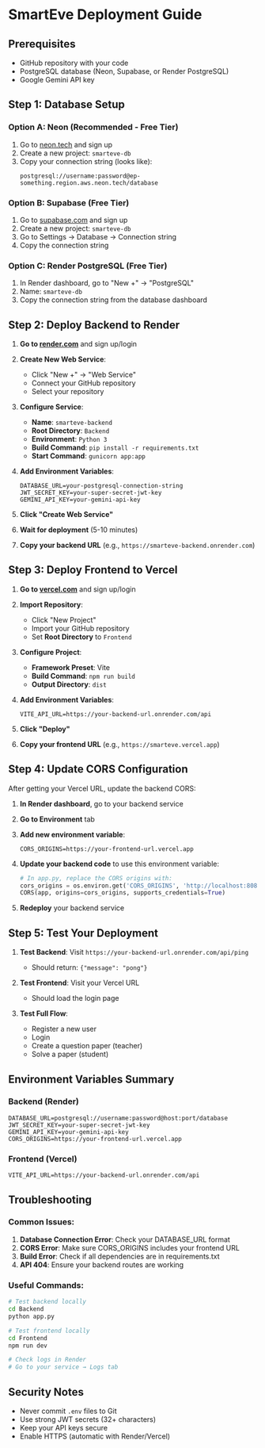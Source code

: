 # SmartEve Deployment Guide

## Prerequisites
- GitHub repository with your code
- PostgreSQL database (Neon, Supabase, or Render PostgreSQL)
- Google Gemini API key

## Step 1: Database Setup

### Option A: Neon (Recommended - Free Tier)
1. Go to [neon.tech](https://neon.tech) and sign up
2. Create a new project: `smarteve-db`
3. Copy your connection string (looks like):
   ```
   postgresql://username:password@ep-something.region.aws.neon.tech/database
   ```

### Option B: Supabase (Free Tier)
1. Go to [supabase.com](https://supabase.com) and sign up
2. Create a new project: `smarteve-db`
3. Go to Settings → Database → Connection string
4. Copy the connection string

### Option C: Render PostgreSQL (Free Tier)
1. In Render dashboard, go to "New +" → "PostgreSQL"
2. Name: `smarteve-db`
3. Copy the connection string from the database dashboard

## Step 2: Deploy Backend to Render

1. **Go to [render.com](https://render.com)** and sign up/login

2. **Create New Web Service**:
   - Click "New +" → "Web Service"
   - Connect your GitHub repository
   - Select your repository

3. **Configure Service**:
   - **Name**: `smarteve-backend`
   - **Root Directory**: `Backend`
   - **Environment**: `Python 3`
   - **Build Command**: `pip install -r requirements.txt`
   - **Start Command**: `gunicorn app:app`

4. **Add Environment Variables**:
   ```
   DATABASE_URL=your-postgresql-connection-string
   JWT_SECRET_KEY=your-super-secret-jwt-key
   GEMINI_API_KEY=your-gemini-api-key
   ```

5. **Click "Create Web Service"**

6. **Wait for deployment** (5-10 minutes)

7. **Copy your backend URL** (e.g., `https://smarteve-backend.onrender.com`)

## Step 3: Deploy Frontend to Vercel

1. **Go to [vercel.com](https://vercel.com)** and sign up/login

2. **Import Repository**:
   - Click "New Project"
   - Import your GitHub repository
   - Set **Root Directory** to `Frontend`

3. **Configure Project**:
   - **Framework Preset**: Vite
   - **Build Command**: `npm run build`
   - **Output Directory**: `dist`

4. **Add Environment Variables**:
   ```
   VITE_API_URL=https://your-backend-url.onrender.com/api
   ```

5. **Click "Deploy"**

6. **Copy your frontend URL** (e.g., `https://smarteve.vercel.app`)

## Step 4: Update CORS Configuration

After getting your Vercel URL, update the backend CORS:

1. **In Render dashboard**, go to your backend service
2. **Go to Environment** tab
3. **Add new environment variable**:
   ```
   CORS_ORIGINS=https://your-frontend-url.vercel.app
   ```

4. **Update your backend code** to use this environment variable:
   ```python
   # In app.py, replace the CORS origins with:
   cors_origins = os.environ.get('CORS_ORIGINS', 'http://localhost:8080').split(',')
   CORS(app, origins=cors_origins, supports_credentials=True)
   ```

5. **Redeploy** your backend service

## Step 5: Test Your Deployment

1. **Test Backend**: Visit `https://your-backend-url.onrender.com/api/ping`
   - Should return: `{"message": "pong"}`

2. **Test Frontend**: Visit your Vercel URL
   - Should load the login page

3. **Test Full Flow**:
   - Register a new user
   - Login
   - Create a question paper (teacher)
   - Solve a paper (student)

## Environment Variables Summary

### Backend (Render)
```
DATABASE_URL=postgresql://username:password@host:port/database
JWT_SECRET_KEY=your-super-secret-jwt-key
GEMINI_API_KEY=your-gemini-api-key
CORS_ORIGINS=https://your-frontend-url.vercel.app
```

### Frontend (Vercel)
```
VITE_API_URL=https://your-backend-url.onrender.com/api
```

## Troubleshooting

### Common Issues:
1. **Database Connection Error**: Check your DATABASE_URL format
2. **CORS Error**: Make sure CORS_ORIGINS includes your frontend URL
3. **Build Error**: Check if all dependencies are in requirements.txt
4. **API 404**: Ensure your backend routes are working

### Useful Commands:
```bash
# Test backend locally
cd Backend
python app.py

# Test frontend locally
cd Frontend
npm run dev

# Check logs in Render
# Go to your service → Logs tab
```

## Security Notes
- Never commit `.env` files to Git
- Use strong JWT secrets (32+ characters)
- Keep your API keys secure
- Enable HTTPS (automatic with Render/Vercel) 